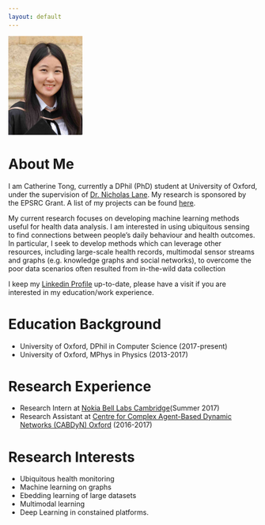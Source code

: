 ```yaml
---
layout: default
---
```


<img src="ct.png" alt="Catherine Tong" style="width:150px;height:200px;">

# [](#Introduction) About Me

I am Catherine Tong, currently a DPhil (PhD) student at University of Oxford, under the supervision of [Dr. Nicholas Lane](http://niclane.org/). My research is sponsored by the EPSRC Grant. A list of my projects can be found [here](/research/research_index.html).

My current research focuses on developing machine learning methods useful for health data analysis. I am interested in using ubiquitous sensing to find connections between people’s daily behaviour and health outcomes. In particular, I seek to develop methods which can leverage other resources, including large-scale health records, multimodal sensor streams and graphs (e.g. knowledge graphs and social networks), to overcome the poor data scenarios often resulted from in-the-wild data collection


I keep my [Linkedin Profile](https://www.linkedin.com/in/tongcatherine/) up-to-date, please have a visit if you are interested in my education/work experience.


# [](#interests) Education Background
* University of Oxford, DPhil in Computer Science (2017-present)
* University of Oxford, MPhys in Physics (2013-2017)

# [](#interests) Research Experience

* Research Intern at [Nokia Bell Labs Cambridge](https://www.bell-labs.com)(Summer 2017)
* Research Assistant at [Centre for Complex Agent-Based Dynamic Networks (CABDyN) Oxford](https://www.sbs.ox.ac.uk/research/cabdyn) (2016-2017)

# [](#interests) Research Interests
* Ubiquitous health monitoring
* Machine learning on graphs
* Ebedding learning of large datasets
* Multimodal learning
* Deep Learning in constained platforms. 

<!--# [](#interests) Other Interests
I love reading and also enjoy the arts very much. -->

<!--
# [](#projects)Projects
Text can be **bold**, _italic_, or ~~strikethrough~~.

[Link to another page](another-page).

There should be whitespace between paragraphs.

There should be whitespace between paragraphs. We recommend including a README, or a file with information about your project.


This is a normal paragraph following a header. GitHub is a code hosting platform for version control and collaboration. It lets you and others work together on projects from anywhere.

## [](#header-2)Header 2

> This is a blockquote following a header.
>
> When something is important enough, you do it even if the odds are not in your favor.

### [](#header-3)Header 3

```js
// Javascript code with syntax highlighting.
var fun = function lang(l) {
  dateformat.i18n = require('./lang/' + l)
  return true;
}
```

```ruby
# Ruby code with syntax highlighting
GitHubPages::Dependencies.gems.each do |gem, version|
  s.add_dependency(gem, "= #{version}")
end
```

#### [](#header-4)Header 4

*   This is an unordered list following a header.
*   This is an unordered list following a header.
*   This is an unordered list following a header.

##### [](#header-5)Header 5

1.  This is an ordered list following a header.
2.  This is an ordered list following a header.
3.  This is an ordered list following a header.

###### [](#header-6)Header 6

| head1        | head two          | three |
|:-------------|:------------------|:------|
| ok           | good swedish fish | nice  |
| out of stock | good and plenty   | nice  |
| ok           | good `oreos`      | hmm   |
| ok           | good `zoute` drop | yumm  |

### There's a horizontal rule below this.

* * *

### Here is an unordered list:

*   Item foo
*   Item bar
*   Item baz
*   Item zip

### And an ordered list:

1.  Item one
1.  Item two
1.  Item three
1.  Item four

### And a nested list:

- level 1 item
  - level 2 item
  - level 2 item
    - level 3 item
    - level 3 item
- level 1 item
  - level 2 item
  - level 2 item
  - level 2 item
- level 1 item
  - level 2 item
  - level 2 item
- level 1 item

### Small image

![](https://assets-cdn.github.com/images/icons/emoji/octocat.png)

### Large image

![](https://guides.github.com/activities/hello-world/branching.png)


### Definition lists can be used with HTML syntax.

<dl>
<dt>Name</dt>
<dd>Godzilla</dd>
<dt>Born</dt>
<dd>1952</dd>
<dt>Birthplace</dt>
<dd>Japan</dd>
<dt>Color</dt>
<dd>Green</dd>
</dl>

```
Long, single-line code blocks should not wrap. They should horizontally scroll if they are too long. This line should be long enough to demonstrate this.
```

```
The final element.
``` -->
